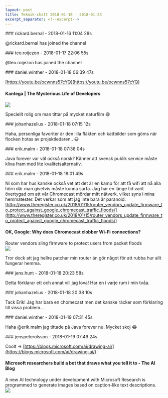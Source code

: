 ```yaml
---
layout: post
title: Teknik-chatt 2018-01-16 - 2018-01-23
excerpt_separator: <!--excerpt-->
---
```

<section class="message" markdown="1">
### rickard.bernal - 2018-01-16 11:04 28s

@rickard.bernal has joined the channel
</section>
<section class="message" markdown="1">
### teo.roijezon - 2018-01-17 22:06 55s

@teo.roijezon has joined the channel
</section>
<section class="message" markdown="1">
### daniel.winther - 2018-01-18 06:39 47s

[https://youtu.be/ocwnns57cYQ](https://youtu.be/ocwnns57cYQ)

<div class="attachment"><h4>Kantega | The Mysterious Life of Developers</h4><div class="text"></div>
<a href="https://youtu.be/ocwnns57cYQ"><div class="linkdiv"><img src="/assets/blogAssets/Kantega | The Mysterious Life of Developers" fallback="Kantega | The Mysterious Life of Developers"/></div></a></div>
    
Speciellt rolig om man tittar på mycket naturfilm 😄
</section>
<section class="message" markdown="1">
### johanhazelius - 2018-01-18 07:15 12s

Haha, personliga favoriter är den lilla fläkten och kattbilder som göms när flocken hotas av projektledaren.. 😃
</section>
<section class="message" markdown="1">
### erik.malm - 2018-01-18 07:38 04s

Java forever var väl också norsk? Känner att svensk publik service måste kliva fram med lite kvalitetsalternativ.
</section>
<section class="message" markdown="1">
### erik.malm - 2018-01-18 18:01 49s

Ni som har hus kanske också vet att det är en kamp för att få wifi att nå alla hörn där man givetvis måste kunna surfa. Jag har en länge tid varit övertygad om att vår Chromecast mördar mitt nätverk, vilket syns i mina hemmatester.
Det verkar som att jag inte bara är paranoid:
[http://www.theregister.co.uk/2018/01/15/router_vendors_update_firmware_to_protect_against_google_chromecast_traffic_floods/](http://www.theregister.co.uk/2018/01/15/router_vendors_update_firmware_to_protect_against_google_chromecast_traffic_floods/)

<div class="attachment"><h4>OK, Google: Why does Chromecast clobber Wi-Fi connections?</h4><div class="text">Router vendors sling firmware to protect users from packet floods</div>
<a href="http://www.theregister.co.uk/2018/01/15/router_vendors_update_firmware_to_protect_against_google_chromecast_traffic_floods/"><img src="https://regmedia.co.uk/2015/09/29/chromecast_group.jpg?x=1200&y=794" fallback="OK, Google: Why does Chromecast clobber Wi-Fi connections?"/></a></div>
    
Tror dock att jag hellre patchar min router än gör något för att rubba hur allt fungerar hemma.
</section>
<section class="message" markdown="1">
### jens.hunt - 2018-01-18 20:23 58s

Detta förklarar ett och annat vill jag lova! Har en i varje rum i min tvåa.
</section>
<section class="message" markdown="1">
### johanhazelius - 2018-01-18 20:38 10s

Tack Erik! Jag har bara en chomecast men det kanske räcker som förklaring till vissa problem...
</section>
<section class="message" markdown="1">
### daniel.winther - 2018-01-19 07:31 45s

Haha @erik.malm jag tittade på Java forever nu. Mycket skoj 😂
</section>
<section class="message" markdown="1">
### jenspeterolsson - 2018-01-19 07:49 24s

Coolt -&gt;
[https://blogs.microsoft.com/ai/drawing-ai/](https://blogs.microsoft.com/ai/drawing-ai/)

<div class="attachment"><h4>Microsoft researchers build a bot that draws what you tell it to - The AI Blog</h4><div class="text">A new AI technology under development with Microsoft Research is programmed to generate images based on caption-like text descriptions.</div>
<a href="https://blogs.microsoft.com/ai/drawing-ai/"><img src="https://mscorpmedia.azureedge.net/mscorpmedia/2018/01/drawing-bot-3-short-fb.jpg" fallback="Microsoft researchers build a bot that draws what you tell it to - The AI Blog"/></a></div>
    

<!--excerpt-->
</section>